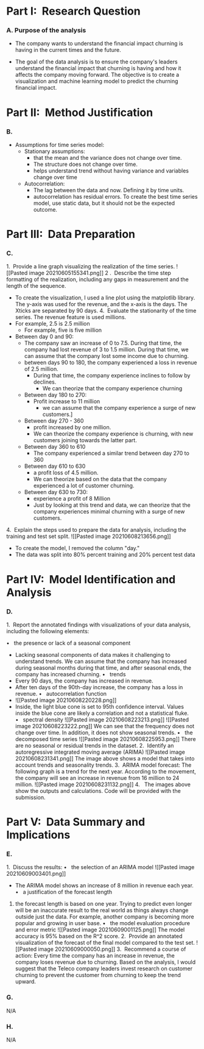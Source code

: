 # **Part I:  Research Question**

### A. Purpose of the analysis 

 - The company wants to understand the financial impact churning is having in the current times and the future.

- The goal of the data analysis is to ensure the company's leaders understand the financial impact that churning is having and how it affects the company moving forward. The objective is to create a visualization and machine learning model to predict the churning financial impact. 
  

# **Part II:  Method Justification**

### B.  
- Assumptions for time series model:
	- Stationary assumptions:
		- that the mean and the variance does not change over time.
		- The structure does not change over time. 
		- helps understand trend without having variance and variables change over time
	-  Autocorrelation: 
		-  The lag between the data and now. Defining it by time units. 
		-  autocorrelation has residual errors.
		To create the best time series model, use static data, but it should not be the expected outcome.  

# **Part III:  Data Preparation**

### C.

1.  Provide a line graph visualizing the realization of the time series.
![[Pasted image 20210605155341.png]]
2 .  Describe the time step formatting of the realization, including any gaps in measurement and the length of the sequence.
- To create the visualization, I used a line plot using the matplotlib library. The y-axis was used for the revenue, and the x-axis is the days. The Xticks are separated by 90 days. 
4.  Evaluate the stationarity of the time series.
 The revenue feature is used millions.
- For example, 2.5 is 2.5 million
	- For example, five is five million
- Between day 0 and 90:
	- The company saw an increase of 0 to 7.5. During that time, the company had lost revenue of 3 to 1.5 million. During that time, we can assume that the company lost some income due to churning.
	- between days 90 to 180, the company experienced a loss in revenue of 2.5 million.
		-  During that time, the company experience inclines to follow by declines.
			- We can theorize that the company experience churning
	- Between day 180 to 270:
		- Profit increase to 11 million
			- we can assume that the company experience a surge of new customers.]
	- Between day 270 - 360
		- profit increased by one million.
		- We can theorize the company experience is churning, with new customers joining towards the latter part.
	- Between day 360 to 610
		- The company experienced a similar trend between day 270 to 360
	- Between day 610 to 630
		- a profit loss of 4.5 million. 
		- We can theorize based on the data that the company experienced a lot of customer churning.
	- Between day 630 to 730:
		- experience a profit of 8 Million
		- Just by looking at this trend and data, we can theorize that the company experiences minimal churning with a surge of new customers.


4.  Explain the steps used to prepare the data for analysis, including the training and test set split.
![[Pasted image 20210608213656.png]]
- To create the model, I removed the column "day."
- The data was split into 80% percent training and 20% percent test data



# **Part IV:  Model Identification and Analysis**

### D.  

1.  Report the annotated findings with visualizations of your data analysis, including the following elements:

•   the presence or lack of a seasonal component
- Lacking seasonal components of data makes it challenging to understand trends. We can assume that the company has increased during seasonal months during that time, and after seasonal ends, the company has increased churning. 
•   trends
- Every 90 days, the company has increased in revenue. 
- After ten days of the 90th-day increase, the company has a loss in revenue.
•   autocorrelation function
- ![[Pasted image 20210608220228.png]] 
- Inside, the light blue cone is set to 95th confidence interval. Values inside the blue cone are likely a correlation and not a statistical fluke. 
•   spectral density 
![[Pasted image 20210608223213.png]]
![[Pasted image 20210608223222.png]]
We can see that the frequency does not change over time. In addition, it does not show seasonal trends.
•   the decomposed time series
![[Pasted image 20210608225953.png]]
There are no seasonal or residual trends in the dataset.
2.  Identify an autoregressive integrated moving average (ARIMA) 
![[Pasted image 20210608231341.png]]
The image above shows a model that takes into account trends and seasonality trends. 
3.  ARIMA model forecast:
The following graph is a trend for the next year. According to the movement, the company will see an increase in revenue from 16 million to 24 million. 
![[Pasted image 20210608231132.png]]
4.  
The images above show the outputs and calculations. Code will be provided with the submission. 

 

# **Part V:  Data Summary and Implications**

### E.  
1.  Discuss the results:
•   the selection of an ARIMA model
![[Pasted image 20210609003401.png]]
- The ARIMA model shows an increase of 8 million in revenue each year.
•   a justification of the forecast length
1. the forecast length is based on one year. Trying to predict even longer will be an inaccurate result to the real world as things always change outside just the data. For example, another company is becoming more popular and growing in user base.
•   the model evaluation procedure and error metric
![[Pasted image 20210609001125.png]]
The model accuracy is 95% based on the R^2 score. 
2.  Provide an annotated visualization of the forecast of the final model compared to the test set.
![[Pasted image 20210609000050.png]]
3.  Recommend a course of action:
  Every time the company has an increase in revenue, the company loses revenue due to churning. Based on the analysis, I would suggest that the Teleco company leaders invest research on customer churning to prevent the customer from churning to keep the trend upward. 

### G.
  N/A

### H. 
  N/A


